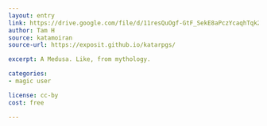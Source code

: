 ```yaml
---
layout: entry
link: https://drive.google.com/file/d/11resQuOgf-GtF_SekE8aPczYcaqhTqk2/view?usp=sharing
author: Tam H
source: katamoiran
source-url: https://exposit.github.io/katarpgs/

excerpt: A Medusa. Like, from mythology.

categories:
- magic user

license: cc-by
cost: free

---
```

